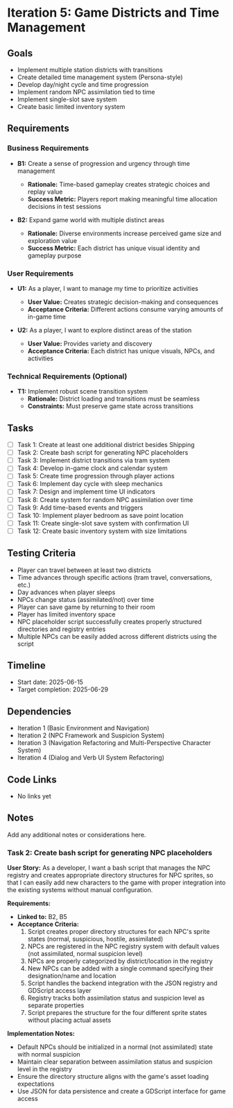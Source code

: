 # Iteration 5: Game Districts and Time Management

## Goals
- Implement multiple station districts with transitions
- Create detailed time management system (Persona-style)
- Develop day/night cycle and time progression
- Implement random NPC assimilation tied to time
- Implement single-slot save system
- Create basic limited inventory system

## Requirements

### Business Requirements
- **B1:** Create a sense of progression and urgency through time management
  - **Rationale:** Time-based gameplay creates strategic choices and replay value
  - **Success Metric:** Players report making meaningful time allocation decisions in test sessions

- **B2:** Expand game world with multiple distinct areas
  - **Rationale:** Diverse environments increase perceived game size and exploration value
  - **Success Metric:** Each district has unique visual identity and gameplay purpose

### User Requirements
- **U1:** As a player, I want to manage my time to prioritize activities
  - **User Value:** Creates strategic decision-making and consequences
  - **Acceptance Criteria:** Different actions consume varying amounts of in-game time

- **U2:** As a player, I want to explore distinct areas of the station
  - **User Value:** Provides variety and discovery
  - **Acceptance Criteria:** Each district has unique visuals, NPCs, and activities

### Technical Requirements (Optional)
- **T1:** Implement robust scene transition system
  - **Rationale:** District loading and transitions must be seamless
  - **Constraints:** Must preserve game state across transitions

## Tasks
- [ ] Task 1: Create at least one additional district besides Shipping
- [ ] Task 2: Create bash script for generating NPC placeholders
- [ ] Task 3: Implement district transitions via tram system
- [ ] Task 4: Develop in-game clock and calendar system
- [ ] Task 5: Create time progression through player actions
- [ ] Task 6: Implement day cycle with sleep mechanics
- [ ] Task 7: Design and implement time UI indicators
- [ ] Task 8: Create system for random NPC assimilation over time
- [ ] Task 9: Add time-based events and triggers
- [ ] Task 10: Implement player bedroom as save point location
- [ ] Task 11: Create single-slot save system with confirmation UI
- [ ] Task 12: Create basic inventory system with size limitations

## Testing Criteria
- Player can travel between at least two districts
- Time advances through specific actions (tram travel, conversations, etc.)
- Day advances when player sleeps
- NPCs change status (assimilated/not) over time
- Player can save game by returning to their room
- Player has limited inventory space
- NPC placeholder script successfully creates properly structured directories and registry entries
- Multiple NPCs can be easily added across different districts using the script

## Timeline
- Start date: 2025-06-15
- Target completion: 2025-06-29

## Dependencies
- Iteration 1 (Basic Environment and Navigation)
- Iteration 2 (NPC Framework and Suspicion System)
- Iteration 3 (Navigation Refactoring and Multi-Perspective Character System)
- Iteration 4 (Dialog and Verb UI System Refactoring)

## Code Links
- No links yet

## Notes
Add any additional notes or considerations here.

### Task 2: Create bash script for generating NPC placeholders

**User Story:** As a developer, I want a bash script that manages the NPC registry and creates appropriate directory structures for NPC sprites, so that I can easily add new characters to the game with proper integration into the existing systems without manual configuration.

**Requirements:**
- **Linked to:** B2, B5
- **Acceptance Criteria:**
  1. Script creates proper directory structures for each NPC's sprite states (normal, suspicious, hostile, assimilated)
  2. NPCs are registered in the NPC registry system with default values (not assimilated, normal suspicion level)
  3. NPCs are properly categorized by district/location in the registry
  4. New NPCs can be added with a single command specifying their designation/name and location
  5. Script handles the backend integration with the JSON registry and GDScript access layer
  6. Registry tracks both assimilation status and suspicion level as separate properties
  7. Script prepares the structure for the four different sprite states without placing actual assets

**Implementation Notes:**
- Default NPCs should be initialized in a normal (not assimilated) state with normal suspicion
- Maintain clear separation between assimilation status and suspicion level in the registry
- Ensure the directory structure aligns with the game's asset loading expectations
- Use JSON for data persistence and create a GDScript interface for game access